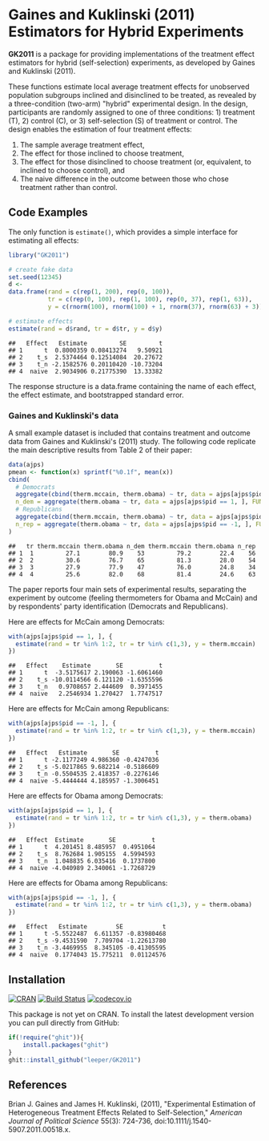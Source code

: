 # Gaines and Kuklinski (2011) Estimators for Hybrid Experiments #

**GK2011** is a package for providing implementations of the treatment effect estimators for hybrid (self-selection) experiments, as developed by Gaines and Kuklinski (2011).

These functions estimate local average treatment effects for unobserved population subgroups inclined and disinclined to be treated, as revealed by a three-condition (two-arm) "hybrid" experimental design. In the design, participants are randomly assigned to one of three conditions: 1) treatment (T), 2) control (C), or 3) self-selection (S) of treatment or control. The design enables the estimation of four treatment effects:

 1. The sample average treatment effect,
 2. The effect for those inclined to choose treatment,
 3. The effect for those disinclined to choose treatment (or, equivalent, to inclined to choose control), and
 4. The naive difference in the outcome between those who chose treatment rather than control.



## Code Examples ##

The only function is `estimate()`, which provides a simple interface for estimating all effects:


```r
library("GK2011")

# create fake data
set.seed(12345)
d <- 
data.frame(rand = c(rep(1, 200), rep(0, 100)),
           tr = c(rep(0, 100), rep(1, 100), rep(0, 37), rep(1, 63)),
           y = c(rnorm(100), rnorm(100) + 1, rnorm(37), rnorm(63) + 3))

# estimate effects
estimate(rand = d$rand, tr = d$tr, y = d$y)
```

```
##   Effect   Estimate         SE         t
## 1      t  0.8000359 0.08413274   9.50921
## 2    t_s  2.5374464 0.12514084  20.27672
## 3    t_n -2.1582576 0.20110420 -10.73204
## 4  naive  2.9034906 0.21775390  13.33382
```

The response structure is a data.frame containing the name of each effect, the effect estimate, and bootstrapped standard error.

### Gaines and Kuklinski's data

A small example dataset is included that contains treatment and outcome data from Gaines and Kuklinski's (2011) study. The following code replicate the main descriptive results from Table 2 of their paper:


```r
data(ajps)
pmean <- function(x) sprintf("%0.1f", mean(x))
cbind(
  # Democrats
  aggregate(cbind(therm.mccain, therm.obama) ~ tr, data = ajps[ajps$pid == 1, ], FUN = pmean)[, 1:3],
  n_dem = aggregate(therm.obama ~ tr, data = ajps[ajps$pid == 1, ], FUN = length)[, 2],
  # Republicans
  aggregate(cbind(therm.mccain, therm.obama) ~ tr, data = ajps[ajps$pid == -1, ], FUN = pmean)[, 2:3],
  n_rep = aggregate(therm.obama ~ tr, data = ajps[ajps$pid == -1, ], FUN = length)[, 2]
)
```

```
##   tr therm.mccain therm.obama n_dem therm.mccain therm.obama n_rep
## 1  1         27.1        80.9    53         79.2        22.4    56
## 2  2         30.6        76.7    65         81.3        28.0    54
## 3  3         27.9        77.9    47         76.0        24.8    34
## 4  4         25.6        82.0    68         81.4        24.6    63
```

The paper reports four main sets of experimental results, separating the experiment by outcome (feeling thermometers for Obama and McCain) and by respondents' party identification (Democrats and Republicans).


Here are effects for McCain among Democrats:


```r
with(ajps[ajps$pid == 1, ], {
  estimate(rand = tr %in% 1:2, tr = tr %in% c(1,3), y = therm.mccain)
})
```

```
##   Effect    Estimate       SE          t
## 1      t  -3.5175617 2.190063 -1.6061460
## 2    t_s -10.0114566 6.121120 -1.6355596
## 3    t_n   0.9708657 2.444609  0.3971455
## 4  naive   2.2546934 1.270427  1.7747517
```

Here are effects for McCain among Republicans:


```r
with(ajps[ajps$pid == -1, ], {
  estimate(rand = tr %in% 1:2, tr = tr %in% c(1,3), y = therm.mccain)
})
```

```
##   Effect   Estimate       SE          t
## 1      t -2.1177249 4.986360 -0.4247036
## 2    t_s -5.0217865 9.682214 -0.5186609
## 3    t_n -0.5504535 2.418357 -0.2276146
## 4  naive -5.4444444 4.185957 -1.3006451
```

Here are effects for Obama among Democrats:


```r
with(ajps[ajps$pid == 1, ], {
  estimate(rand = tr %in% 1:2, tr = tr %in% c(1,3), y = therm.obama)
})
```

```
##   Effect  Estimate       SE          t
## 1      t  4.201451 8.485957  0.4951064
## 2    t_s  8.762684 1.905155  4.5994593
## 3    t_n  1.048835 6.035416  0.1737800
## 4  naive -4.040989 2.340061 -1.7268729
```

Here are effects for Obama among Republicans:


```r
with(ajps[ajps$pid == -1, ], {
  estimate(rand = tr %in% 1:2, tr = tr %in% c(1,3), y = therm.obama)
})
```

```
##   Effect   Estimate        SE           t
## 1      t -5.5522487  6.611357 -0.83980468
## 2    t_s -9.4531590  7.709704 -1.22613780
## 3    t_n -3.4469955  8.345105 -0.41305595
## 4  naive  0.1774043 15.775211  0.01124576
```


## Installation ##

[![CRAN](http://www.r-pkg.org/badges/version/GK2011)](http://cran.r-project.org/package=GK2011)
[![Build Status](https://travis-ci.org/leeper/GK2011.png?branch=master)](https://travis-ci.org/leeper/GK2011)
[![codecov.io](http://codecov.io/github/leeper/GK2011/coverage.svg?branch=master)](http://codecov.io/github/leeper/GK2011?branch=master)

This package is not yet on CRAN. To install the latest development version you can pull directly from GitHub:

```R
if(!require("ghit")){
    install.packages("ghit")
}
ghit::install_github("leeper/GK2011")
```


## References ##

Brian J. Gaines and James H. Kuklinski, (2011), "Experimental Estimation of Heterogeneous Treatment Effects Related to Self-Selection," *American Journal of Political Science* 55(3): 724-736, doi:10.1111/j.1540-5907.2011.00518.x.
